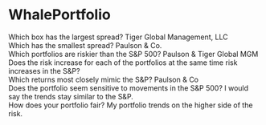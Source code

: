 # WhalePortfolio
Which box has the largest spread? Tiger Global Management, LLC<br>
Which has the smallest spread? Paulson & Co. <br>
Which portfolios are riskier than the S&P 500? Paulson & Tiger Global MGM <br>
Does the risk increase for each of the portfolios at the same time risk increases in the S&P?<br>
Which returns most closely mimic the S&P? Paulson & Co <br>
Does the portfolio seem sensitive to movements in the S&P 500? I would say the trends stay similar to the S&P. <br>
How does your portfolio fair? My portfolio trends on the higher side of the risk.
